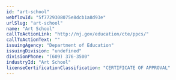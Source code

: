 ```yaml
---
id: "art-school"
webflowId: "5f7729308075e8dcb1a8d93e"
urlSlug: "art-school"
name: "Art School"
callToActionLink: "http://nj.gov/education/cte/ppcs/"
callToActionText: ""
issuingAgency: "Department of Education"
issuingDivision: "undefined"
divisionPhone: "(609) 376-3500"
industryId: "Art School"
licenseCertificationClassification: "CERTIFICATE OF APPROVAL"
---
```

